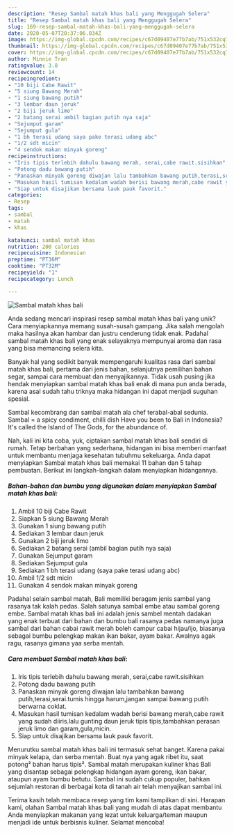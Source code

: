 ```yaml
---
description: "Resep Sambal matah khas bali yang Menggugah Selera"
title: "Resep Sambal matah khas bali yang Menggugah Selera"
slug: 169-resep-sambal-matah-khas-bali-yang-menggugah-selera
date: 2020-05-07T20:37:06.034Z
image: https://img-global.cpcdn.com/recipes/c67d09407e77b7ab/751x532cq70/sambal-matah-khas-bali-foto-resep-utama.jpg
thumbnail: https://img-global.cpcdn.com/recipes/c67d09407e77b7ab/751x532cq70/sambal-matah-khas-bali-foto-resep-utama.jpg
cover: https://img-global.cpcdn.com/recipes/c67d09407e77b7ab/751x532cq70/sambal-matah-khas-bali-foto-resep-utama.jpg
author: Minnie Tran
ratingvalue: 3.8
reviewcount: 14
recipeingredient:
- "10 biji Cabe Rawit"
- "5 siung Bawang Merah"
- "1 siung bawang putih"
- "3 lembar daun jeruk"
- "2 biji jeruk limo"
- "2 batang serai ambil bagian putih nya saja"
- "Sejumput garam"
- "Sejumput gula"
- "1 bh terasi udang saya pake terasi udang abc"
- "1/2 sdt micin"
- "4 sendok makan minyak goreng"
recipeinstructions:
- "Iris tipis terlebih dahulu bawang merah, serai,cabe rawit.sisihkan"
- "Potong dadu bawang putih"
- "Panaskan minyak goreng diwajan lalu tambahkan bawang putih,terasi,serai.tumis hingga harum,jangan sampai bawang putih berwarna coklat."
- "Masukan hasil tumisan kedalam wadah berisi bawang merah,cabe rawit yang sudah diiris.lalu gunting daun jeruk tipis tipis,tambahkan perasan jeruk limo dan garam,gula,micin."
- "Siap untuk disajikan bersama lauk pauk favorit."
categories:
- Resep
tags:
- sambal
- matah
- khas

katakunci: sambal matah khas 
nutrition: 200 calories
recipecuisine: Indonesian
preptime: "PT36M"
cooktime: "PT32M"
recipeyield: "1"
recipecategory: Lunch

---
```



![Sambal matah khas bali](https://img-global.cpcdn.com/recipes/c67d09407e77b7ab/751x532cq70/sambal-matah-khas-bali-foto-resep-utama.jpg)

Anda sedang mencari inspirasi resep sambal matah khas bali yang unik? Cara menyiapkannya memang susah-susah gampang. Jika salah mengolah maka hasilnya akan hambar dan justru cenderung tidak enak. Padahal sambal matah khas bali yang enak selayaknya mempunyai aroma dan rasa yang bisa memancing selera kita.

Banyak hal yang sedikit banyak mempengaruhi kualitas rasa dari sambal matah khas bali, pertama dari jenis bahan, selanjutnya pemilihan bahan segar, sampai cara membuat dan menyajikannya. Tidak usah pusing jika hendak menyiapkan sambal matah khas bali enak di mana pun anda berada, karena asal sudah tahu triknya maka hidangan ini dapat menjadi suguhan spesial.

Sambal kecombrang dan sambal matah ala chef terabal-abal sedunia. Sambal = a spicy condiment, chilli dish Have you been to Bali in Indonesia? It&#39;s called the Island of The Gods, for the abundance of.


Nah, kali ini kita coba, yuk, ciptakan sambal matah khas bali sendiri di rumah. Tetap berbahan yang sederhana, hidangan ini bisa memberi manfaat untuk membantu menjaga kesehatan tubuhmu sekeluarga. Anda dapat menyiapkan Sambal matah khas bali memakai 11 bahan dan 5 tahap pembuatan. Berikut ini langkah-langkah dalam menyiapkan hidangannya.

<!--inarticleads1-->

##### Bahan-bahan dan bumbu yang digunakan dalam menyiapkan Sambal matah khas bali:

1. Ambil 10 biji Cabe Rawit
1. Siapkan 5 siung Bawang Merah
1. Gunakan 1 siung bawang putih
1. Sediakan 3 lembar daun jeruk
1. Gunakan 2 biji jeruk limo
1. Sediakan 2 batang serai (ambil bagian putih nya saja)
1. Gunakan Sejumput garam
1. Sediakan Sejumput gula
1. Sediakan 1 bh terasi udang (saya pake terasi udang abc)
1. Ambil 1/2 sdt micin
1. Gunakan 4 sendok makan minyak goreng


Padahal selain sambal matah, Bali memiliki beragam jenis sambal yang rasanya tak kalah pedas. Salah satunya sambal embe atau sambal goreng embe. Sambal matah khas bali ini adalah jenis sambel mentah dadakan yang enak terbuat dari bahan dan bumbu bali rasanya pedas namanya juga sambal dari bahan cabai rawit merah boleh campur cabai hijau/ijo, biasanya sebagai bumbu pelengkap makan ikan bakar, ayam bakar. Awalnya agak ragu, rasanya gimana yaa serba mentah. 

<!--inarticleads2-->

##### Cara membuat Sambal matah khas bali:

1. Iris tipis terlebih dahulu bawang merah, serai,cabe rawit.sisihkan
1. Potong dadu bawang putih
1. Panaskan minyak goreng diwajan lalu tambahkan bawang putih,terasi,serai.tumis hingga harum,jangan sampai bawang putih berwarna coklat.
1. Masukan hasil tumisan kedalam wadah berisi bawang merah,cabe rawit yang sudah diiris.lalu gunting daun jeruk tipis tipis,tambahkan perasan jeruk limo dan garam,gula,micin.
1. Siap untuk disajikan bersama lauk pauk favorit.


Menurutku sambal matah khas bali ini termasuk sehat banget. Karena pakai minyak kelapa, dan serba mentah. Buat nya yang agak ribet itu, saat potong² bahan harus tipis². Sambal matah merupakan kuliner khas Bali yang disantap sebagai pelengkap hidangan ayam goreng, ikan bakar, ataupun ayam bumbu betutu. Sambal ini sudah cukup populer, bahkan sejumlah restoran di berbagai kota di tanah air telah menyajikan sambal ini. 

Terima kasih telah membaca resep yang tim kami tampilkan di sini. Harapan kami, olahan Sambal matah khas bali yang mudah di atas dapat membantu Anda menyiapkan makanan yang lezat untuk keluarga/teman maupun menjadi ide untuk berbisnis kuliner. Selamat mencoba!
